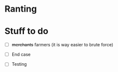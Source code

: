 # Ranting

# Stuff to do
- [ ] ~~merchants~~ farmers (it is way easier to brute force)
- [ ] End case
- [ ] Testing


